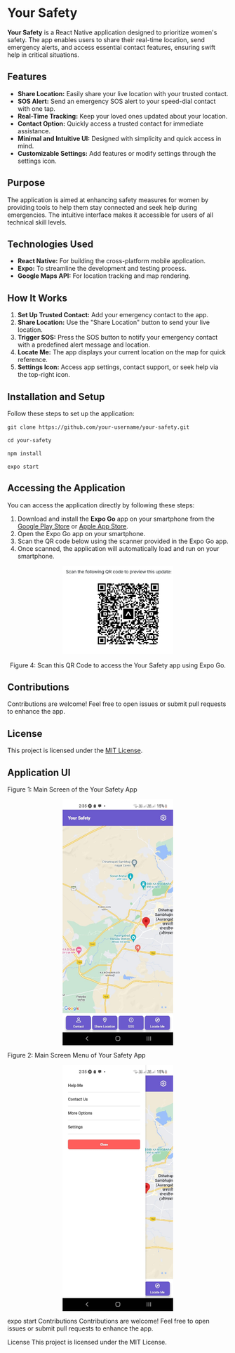 <h1>Your Safety</h1>
<p><strong>Your Safety</strong> is a React Native application designed to prioritize women's safety. The app enables users to share their real-time location, send emergency alerts, and access essential contact features, ensuring swift help in critical situations.</p>
<h2>Features</h2>
<ul>
<li><strong>Share Location:</strong> Easily share your live location with your trusted contact.</li>
<li><strong>SOS Alert:</strong> Send an emergency SOS alert to your speed-dial contact with one tap.</li>
<li><strong>Real-Time Tracking:</strong> Keep your loved ones updated about your location.</li>
<li><strong>Contact Option:</strong> Quickly access a trusted contact for immediate assistance.</li>
<li><strong>Minimal and Intuitive UI:</strong> Designed with simplicity and quick access in mind.</li>
<li><strong>Customizable Settings:</strong> Add features or modify settings through the settings icon.</li>
</ul>
<h2>Purpose</h2>
<p>The application is aimed at enhancing safety measures for women by providing tools to help them stay connected and seek help during emergencies. The intuitive interface makes it accessible for users of all technical skill levels.</p>
<h2>Technologies Used</h2>
<ul>
<li><strong>React Native:</strong> For building the cross-platform mobile application.</li>
<li><strong>Expo:</strong> To streamline the development and testing process.</li>
<li><strong>Google Maps API:</strong> For location tracking and map rendering.</li>
</ul>
<h2>How It Works</h2>
<ol>
<li><strong>Set Up Trusted Contact:</strong> Add your emergency contact to the app.</li>
<li><strong>Share Location:</strong> Use the "Share Location" button to send your live location.</li>
<li><strong>Trigger SOS:</strong> Press the SOS button to notify your emergency contact with a predefined alert message and location.</li>
<li><strong>Locate Me:</strong> The app displays your current location on the map for quick reference.</li>
<li><strong>Settings Icon:</strong> Access app settings, contact support, or seek help via the top-right icon.</li>
</ol>
<h2>Installation and Setup</h2>
<p>Follow these steps to set up the application:</p>
<pre><code>git clone https://github.com/your-username/your-safety.git</code></pre>
<pre><code>cd your-safety</code></pre>
<pre><code>npm install</code></pre>
<pre><code>expo start</code></pre>
<h2>Accessing the Application</h2>
<p>You can access the application directly by following these steps:</p>
<ol>
<li>Download and install the <strong>Expo Go</strong> app on your smartphone from the <a href="https://play.google.com/store/apps/details?id=host.exp.exponent">Google Play Store</a> or <a href="https://apps.apple.com/us/app/expo-go/id982107779">Apple App Store</a>.</li>
<li>Open the Expo Go app on your smartphone.</li>
<li>Scan the QR code below using the scanner provided in the Expo Go app.</li>
<li>Once scanned, the application will automatically load and run on your smartphone.</li>
</ol>
<div class="image-gallery" style="text-align: center;">
<img src="./components/Your_Safety_Application_QR_Code.jpeg" alt="QR Code for Your Safety Application" style="max-width: 50%; height: auto;">
<p class="image-caption">Figure 4: Scan this QR Code to access the Your Safety app using Expo Go.</p>
</div>
<h2>Contributions</h2>
<p>Contributions are welcome! Feel free to open issues or submit pull requests to enhance the app.</p>
<h2>License</h2>
<p>This project is licensed under the <a href="LICENSE">MIT License</a>.</p>
<h2>Application UI</h2>
<div class="image-gallery">
<p class="image-caption">Figure 1: Main Screen of the Your Safety App</p>
<img src="./components/Your_Safety_Application_User_Interface.jpeg" style="display: block; margin: 0 auto; max-width: 50%; height: auto;">
<p class="image-caption">Figure 2: Main Screen Menu of Your Safety App</p>
<img src="./components/Your_Safety_Application_User_Menu.jpeg" style="display: block; margin: 0 auto; max-width: 50%; height: auto;">
</div>


























expo start
Contributions
Contributions are welcome! Feel free to open issues or submit pull requests to enhance the app.

License
This project is licensed under the MIT License.
